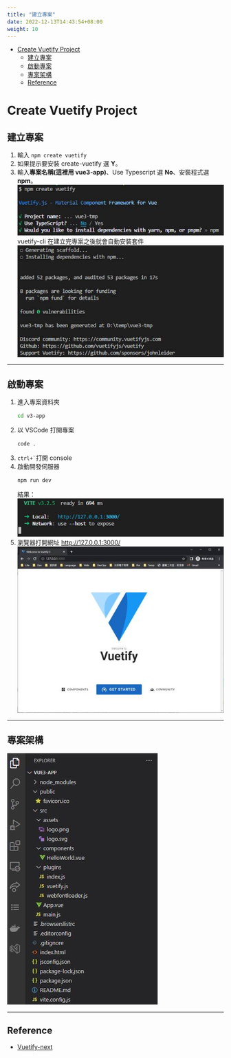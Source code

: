 ```yaml
---
title: "建立專案"
date: 2022-12-13T14:43:54+08:00
weight: 10
---
```

- [Create Vuetify Project](#create-vuetify-project)
	- [建立專案](#建立專案)
	- [啟動專案](#啟動專案)
	- [專案架構](#專案架構)
	- [Reference](#reference)

# Create Vuetify Project
## 建立專案
1. 輸入 ```npm create vuetify```
2. 如果提示要安裝 create-vuetify 選 **Y**。
4. 輸入**專案名稱(這裡用 vue3-app)**、Use Typescript 選 **No**、安裝程式選 **npm**。  
    ![](./create.jpg)  
vuetify-cli 在建立完專案之後就會自動安裝套件  
    ![](./create2.jpg)

---
## 啟動專案
1. 進入專案資料夾 
   ```bash
   cd v3-app
   ```
2. 以 VSCode 打開專案 
   ```bash
   code . 
   ```
3. ``` ctrl+` ```打開 console
4. 啟動開發伺服器
   ```bash
   npm run dev
   ```  
   結果：  
    ![](./create3.jpg)
5. 瀏覽器打開網址 http://127.0.0.1:3000/  
    ![](./create4.jpg)

---
## 專案架構
![](./structure.jpg)

---
## Reference
- [Vuetify-next](https://next.vuetifyjs.com/en/getting-started/installation/)